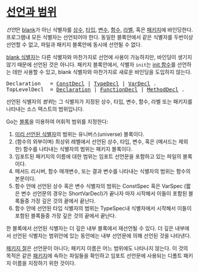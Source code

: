 # [선언과 범위](#declarations_and_scope)

*선언*은 [blank](/Declarations%20and%20scope/blank_identifier.html)가 아닌 식별자를 [상수](/Declarations%20and%20scope/blank_identifier.html), [타입](/Declarations%20and%20scope/type_declarations.html), [변수](/Declarations%20and%20scope/variable_declarations.html), [함수](/Declarations%20and%20scope/function_declarations.html), [라벨](/Statements/labeled_statements.html), 혹은 [패키지](/Packages/import_declarations.html)에 바인딩한다. 프로그램내 모든 식별자는 선언되어야 한다. 동일한 블록안에서 같은 식별자를 두번이상 선언할 수 없고, 파일과 패키지 블록안에 동시에 선언될 수 없다.

[blank 식별자](/Declarations%20and%20scope/blank_identifier.html)는 다른 식별자와 마찬가지로 선언에 사용이 가능하지만, 바인딩이 생기지 않기 때문에 선언된 것은 아니다. 패키지 블록안에서, 식별자 `init`는 [init 함수](/Program%20initialization%20and%20execution/package_initialization.html)를 선언하는 데만 사용할 수 있고, blank 식별자와 마찬가지로 새로운 바인딩을 도입하지 않는다.

<pre>
<a id="Declaration">Declaration</a>   = <a href="/Declarations%20and%20scope/constant_declarations.html#ConstDecl">ConstDecl</a> | <a href="/Declarations%20and%20scope/type_declarations.html#TypeDecl">TypeDecl</a> | <a href="/Declarations%20and%20scope/variable_declarations.html#VarDecl">VarDecl</a> .
<a id="TopLevelDecl">TopLevelDecl</a>  = <a href="#Declaration">Declaration</a> | <a href="/Declarations%20and%20scope/function_declarations.html#FunctionDecl">FunctionDecl</a> | <a href="/Declarations%20and%20scope/method_declarations.html#MethodDecl">MethodDecl</a> .
</pre>

선언된 식별자의 *범위*는 그 식별자가 지정된 상수, 타입, 변수, 함수, 라벨 또는 패키지를 나타내는 소스 텍스트의 범위입니다.

Go는 [블록](/Blocks/)을 이용하여 어휘적 범위를 지정한다:

  1. [미리 선언된 식별자](/Declarations%20and%20scope/predeclared_identifiers.html)의 범위는 유니버스(universe) 블록이다.
  2. (함수의 외부이며) 최상위 레벨에서 선언된 상수, 타입, 변수, 혹은 (메서드는 제외한) 함수를 나타내는 식별자의 범위는 패키지 블록이다.
  3. 임포트된 패키지의 이름에 대한 범위는 임포트 선언문을 포함하고 있는 파일의 블록이다.
  4. 메서드 리시버, 함수 매개변수, 또는 결과 변수를 나타내는 식별자의 범위는 함수의 본문이다.
  5. 함수 안에 선언된 상수 혹은 변수 식별자의 범위는 ConstSpec 혹은 VarSpec (짧은 변수 선언문의 경우는 ShortVarDecl)가 끝나자 마자 시작해서 이들이 포함된 블록들중 가장 깊은 것의 끝에서 끝난다.
  6. 함수 안에 선언된 타입 식별자의 범위는 TypeSpec내 식별자에서 시작해서 이들이 포함된 블록들중 가장 깊은 것의 끝에서 끝난다.

한 블록에서 선언된 식별자는 더 깊은 내부 블록에서 재선언될 수 있다. 더 깊은 내부에서 선언된 식별자는 범위안에 있는 동안에는 내부 선언문에 의해 선언된 것을 나타낸다.

[패키지 절](/Packages/package_clause.html)은 선언문이 아니다; 패키지 이름은 어느 범위에도 나타나지 않는다. 이 것의 목적은 같은 [패키지](/Packages/)에 속하는 파일들을 확인하고 임포트 선언문에 사용되는 디폴트 패키지 이름을 지정하기 위한 것이다.
